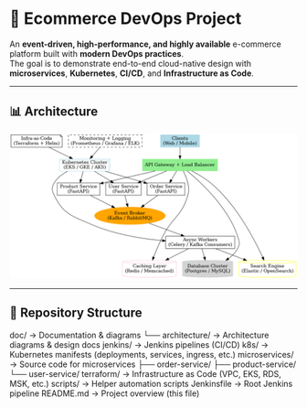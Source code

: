 # 🛒 Ecommerce DevOps Project

An **event-driven, high-performance, and highly available** e-commerce platform built with **modern DevOps practices**.  
The goal is to demonstrate end-to-end cloud-native design with **microservices**, **Kubernetes**, **CI/CD**, and **Infrastructure as Code**.

---

## 📊 Architecture

![Ecommerce Architecture](docs/architecture/ecommerce_architecture.png)

---

## 📂 Repository Structure

doc/ → Documentation & diagrams
└── architecture/ → Architecture diagrams & design docs
jenkins/ → Jenkins pipelines (CI/CD)
k8s/ → Kubernetes manifests (deployments, services, ingress, etc.)
microservices/ → Source code for microservices
├── order-service/
├── product-service/
└── user-service/
terraform/ → Infrastructure as Code (VPC, EKS, RDS, MSK, etc.)
scripts/ → Helper automation scripts
Jenkinsfile → Root Jenkins pipeline
README.md → Project overview (this file)